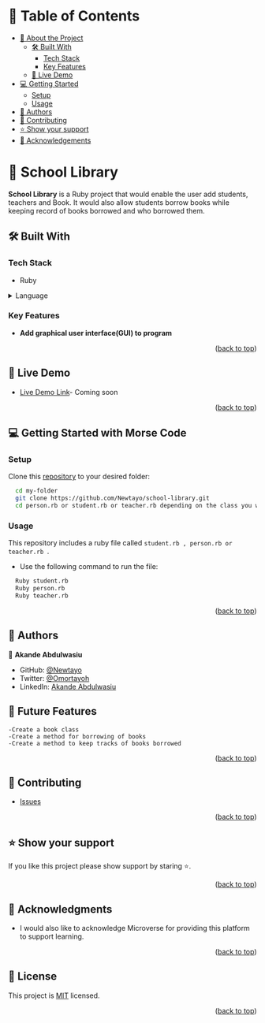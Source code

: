 
<a name="readme-top"></a>
# 📗 Table of Contents

- [📖 About the Project](#about-project)
  - [🛠 Built With](#built-with)
    - [Tech Stack](#tech-stack)
    - [Key Features](#key-features)
  - [🚀 Live Demo](#live-demo)
- [💻 Getting Started](#getting-started)
  - [Setup](#setup)
  - [Usage](#usage)
- [👥 Authors](#authors)
- [🤝 Contributing](#contributing)
- [⭐️ Show your support](#support)
- [🙏 Acknowledgements](#acknowledgements)

# 📖 School Library <a name="about-project"></a>

**School Library** is a Ruby project that would enable the user add students, teachers and Book. It would also allow students borrow books while keeping record of books borrowed and who borrowed them.

## 🛠 Built With <a name="built-with"></a>

### Tech Stack <a name="tech-stack"></a>
- Ruby
<details>
  <summary>Language</summary>
  <ul>
    <li><a href="https://www.ruby-lang.org/en/">Ruby</a></li>
  </ul>
</details>

### Key Features <a name="key-features"></a>
- **Add graphical user interface(GUI) to program**

<p align="right">(<a href="#readme-top">back to top</a>)</p>

## 🚀 Live Demo <a name="live-demo"></a>

- [Live Demo Link](#)- Coming soon

<p align="right">(<a href="#readme-top">back to top</a>)</p>

## 💻 Getting Started with Morse Code <a name="getting-started"></a>

### Setup

Clone this [repository](https://github.com/Newtayo/school-library.git) to your desired folder:

```sh
  cd my-folder
  git clone https://github.com/Newtayo/school-library.git 
  cd person.rb or student.rb or teacher.rb depending on the class you want to run 
```

### Usage <a name="usage"></a>

This repository includes a ruby file called ```student.rb , person.rb or teacher.rb ```.

- Use the following command to run the file:
```sh
  Ruby student.rb
  Ruby person.rb
  Ruby teacher.rb
```


<p align="right">(<a href="#readme-top">back to top</a>)</p>


## 👥 Authors <a name="authors"></a>

👤 **Akande Abdulwasiu**

- GitHub: [@Newtayo](https://github.com/Newtayo)
- Twitter: [@Omortayoh](https://twitter.com/Omortayoh)
- LinkedIn: [Akande Abdulwasiu](https://linkedin.com/in/AkandeAbdulwasiu)



## 🔭 Future Features <a name="future-features"></a>
    -Create a book class
    -Create a method for borrowing of books
    -Create a method to keep tracks of books borrowed

<p align="right">(<a href="#readme-top">back to top</a>)</p>


## 🤝 Contributing <a name="contributing"></a>

   - [Issues](https://github.com/Newtayo/school-library/issues)
  
    
<p align="right">(<a href="#readme-top">back to top</a>)</p>


## ⭐️ Show your support <a name="support"></a>

If you like this project please show support by staring ⭐️.

<p align="right">(<a href="#readme-top">back to top</a>)</p>


## 🙏 Acknowledgments <a name="acknowledgements"></a>
* I would also like to acknowledge Microverse for providing this platform to support learning.

<p align="right">(<a href="#readme-top">back to top</a>)</p>


## 📝 License <a name="license"></a>

This project is [MIT](https://github.com/Newtayo/school-library/blob/set-class/LICENSE) licensed.

<p align="right">(<a href="#readme-top">back to top</a>)</p>